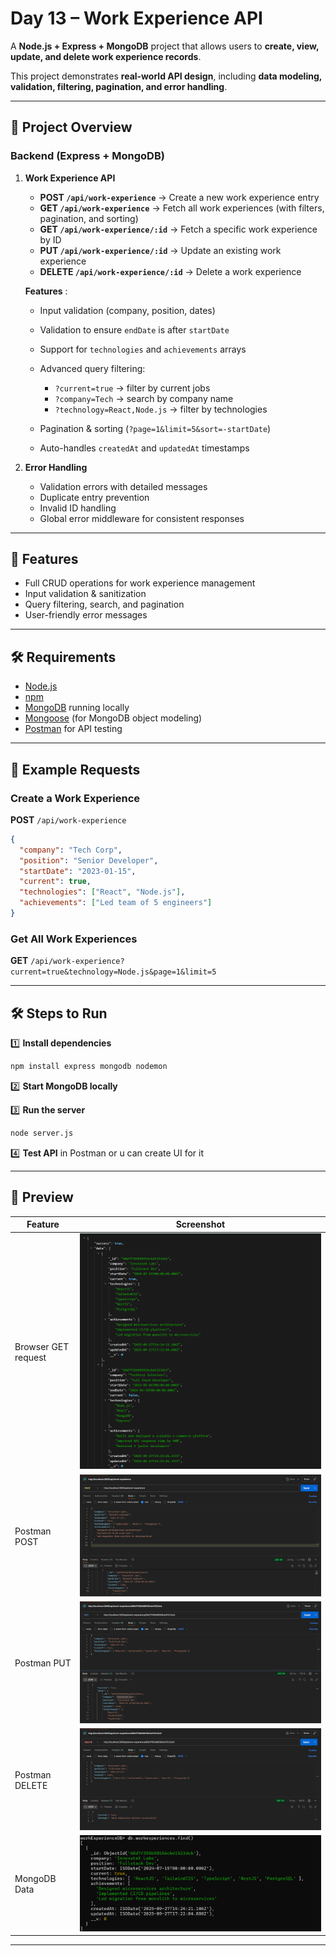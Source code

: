 # Day 13 – Work Experience API

A **Node.js + Express + MongoDB** project that allows users to **create, view, update, and delete work experience records**.

This project demonstrates **real-world API design**, including **data modeling, validation, filtering, pagination, and error handling**.

---

## 📌 Project Overview

### Backend (Express + MongoDB)

1. **Work Experience API**

   * **POST `/api/work-experience`** → Create a new work experience entry
   * **GET `/api/work-experience`** → Fetch all work experiences (with filters, pagination, and sorting)
   * **GET `/api/work-experience/:id`** → Fetch a specific work experience by ID
   * **PUT `/api/work-experience/:id`** → Update an existing work experience
   * **DELETE `/api/work-experience/:id`** → Delete a work experience

   **Features** :

   * Input validation (company, position, dates)
   * Validation to ensure `endDate` is after `startDate`
   * Support for `technologies` and `achievements` arrays
   * Advanced query filtering:

     * `?current=true` → filter by current jobs
     * `?company=Tech` → search by company name
     * `?technology=React,Node.js` → filter by technologies
   * Pagination & sorting (`?page=1&limit=5&sort=-startDate`)
   * Auto-handles `createdAt` and `updatedAt` timestamps

2. **Error Handling**

   * Validation errors with detailed messages
   * Duplicate entry prevention
   * Invalid ID handling
   * Global error middleware for consistent responses

---

## 🎯 Features

* Full CRUD operations for work experience management
* Input validation & sanitization
* Query filtering, search, and pagination
* User-friendly error messages

---

## 🛠️ Requirements

* [Node.js](https://nodejs.org/)
* [npm](https://www.npmjs.com/)
* [MongoDB](https://www.mongodb.com/try/download/community) running locally
* [Mongoose](https://mongoosejs.com/) (for MongoDB object modeling)
* [Postman](https://www.postman.com/downloads/) for API testing

---

## 🚀 Example Requests

### Create a Work Experience

**POST** `/api/work-experience`

```json
{
  "company": "Tech Corp",
  "position": "Senior Developer",
  "startDate": "2023-01-15",
  "current": true,
  "technologies": ["React", "Node.js"],
  "achievements": ["Led team of 5 engineers"]
}
```

### Get All Work Experiences

**GET** `/api/work-experience?current=true&technology=Node.js&page=1&limit=5`

---

## 🛠️ Steps to Run

1️⃣ **Install dependencies**

```bash
npm install express mongodb nodemon
```

2️⃣ **Start MongoDB locally**

3️⃣ **Run the server**

```bash
node server.js
```

4️⃣ **Test API** in Postman or u can create UI for it

---

## 🚀 Preview

| Feature               | Screenshot              |
| --------------------- | ------------------------|
| Browser GET request   | ![GET](GET.png)         |
| Postman POST          | ![POST](POST.png)       |
| Postman PUT           | ![PUT](PUT.png)         |
| Postman DELETE        | ![DELETE](DELETE.png)   |
| MongoDB Data          | ![MongoDB](MongoDB.png) |

---
